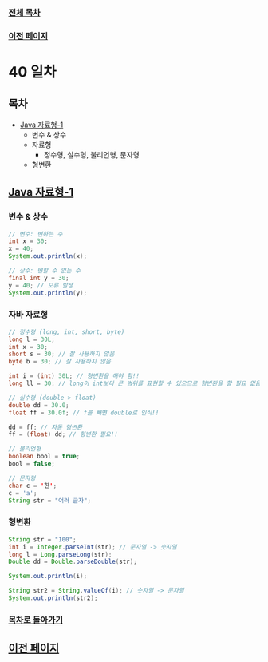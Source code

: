 ### [전체 목차](../../README.md)
### [이전 페이지](../README.md)

# 40 일차



## 목차

- [Java 자료형-1](#java-자료형-1)
    - 변수 & 상수
    - 자료형
        - 정수형, 실수형, 불리언형, 문자형
    - 형변환

## [Java 자료형-1](#목차)

### 변수 & 상수

```java
// 변수: 변하는 수 
int x = 30;
x = 40;
System.out.println(x);

// 상수: 변할 수 없는 수 
final int y = 30;
y = 40; // 오류 발생 
System.out.println(y);
```

### 자바 자료형

```java
// 정수형 (long, int, short, byte)
long l = 30L;
int x = 30;
short s = 30; // 잘 사용하지 않음 
byte b = 30; // 잘 사용하지 않음 

int i = (int) 30L; // 형변환을 해야 함!!
long ll = 30; // long이 int보다 큰 범위를 표현할 수 있으므로 형변환을 할 필요 없음 (자동 형변환)

// 실수형 (double > float)
double dd = 30.0;
float ff = 30.0f; // f를 빼면 double로 인식!!

dd = ff; // 자동 형변환 
ff = (float) dd; // 형변환 필요!! 

// 불리언형  
boolean bool = true; 
bool = false; 

// 문자형 
char c = '한';
c = 'a'; 
String str = "여러 글자";
```

### 형변환

```java
String str = "100";
int i = Integer.parseInt(str); // 문자열 -> 숫자열 
long l = Long.parseLong(str); 
Double dd = Double.parseDouble(str); 

System.out.println(i);

String str2 = String.valueOf(i); // 숫자열 -> 문자열 
System.out.println(str2);
```












### [목차로 돌아가기](#목차)
## [이전 페이지](../README.md)

